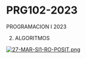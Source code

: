 # PRG102-2023
PROGRAMACION I 2023

2. ALGORITMOS

[![27-MAR-SI1-RO-POSIT.png](https://i.postimg.cc/NMdT2VJD/27-MAR-SI1-RO-POSIT.png)](https://postimg.cc/CBfdWvVn)


